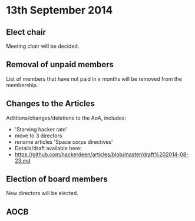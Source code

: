 13th September 2014
================

Elect chair
-----------
Meeting chair will be decided.

Removal of unpaid members
-------------------------
List of members that have not paid in x months will be removed from the membership.

Changes to the Articles
-----------------------
Adittions/changes/deletions to the AoA, includes:
- 'Starving hacker rate'
- move to 3 directors
- rename articles 'Space corps directives'
- Details/draft available here:
- https://github.com/hackerdeen/articles/blob/master/draft%202014-08-23.md

Election of board members
-------------------------
New directors will be elected.

AOCB
----
